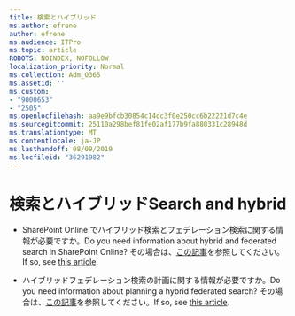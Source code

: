 ```yaml
---
title: 検索とハイブリッド
ms.author: efrene
author: efrene
ms.audience: ITPro
ms.topic: article
ROBOTS: NOINDEX, NOFOLLOW
localization_priority: Normal
ms.collection: Adm_O365
ms.assetid: ''
ms.custom:
- "9000653"
- "2505"
ms.openlocfilehash: aa9e9bfcb30854c14dc3f0e250cc6b22221d7c4e
ms.sourcegitcommit: 25110a298bef81fe02af177b9fa880331c28948d
ms.translationtype: MT
ms.contentlocale: ja-JP
ms.lasthandoff: 08/09/2019
ms.locfileid: "36291982"
---
```

# <a name="search-and-hybrid"></a><span data-ttu-id="95baa-102">検索とハイブリッド</span><span class="sxs-lookup"><span data-stu-id="95baa-102">Search and hybrid</span></span>

- <span data-ttu-id="95baa-103">SharePoint Online でハイブリッド検索とフェデレーション検索に関する情報が必要ですか。</span><span class="sxs-lookup"><span data-stu-id="95baa-103">Do you need information about hybrid and federated search in SharePoint Online?</span></span> <span data-ttu-id="95baa-104">その場合は、[この記事](https://docs.microsoft.com/sharepoint/hybrid/hybrid-search-in-sharepoint)を参照してください。</span><span class="sxs-lookup"><span data-stu-id="95baa-104">If so, see [this article](https://docs.microsoft.com/sharepoint/hybrid/hybrid-search-in-sharepoint).</span></span>

- <span data-ttu-id="95baa-105">ハイブリッドフェデレーション検索の計画に関する情報が必要ですか。</span><span class="sxs-lookup"><span data-stu-id="95baa-105">Do you need information about planning a hybrid federated search?</span></span>  <span data-ttu-id="95baa-106">その場合は、[この記事](https://docs.microsoft.com/sharepoint/hybrid/plan-hybrid-federated-search)を参照してください。</span><span class="sxs-lookup"><span data-stu-id="95baa-106">If so, see [this article](https://docs.microsoft.com/sharepoint/hybrid/plan-hybrid-federated-search).</span></span>



